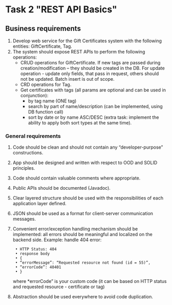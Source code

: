 # Task 2 "REST API Basics"

## Business requirements
1. Develop web service for the Gift Certificates system with the following entities: GiftCertificate, Tag.
2. The system should expose REST APIs to perform the following operations:
    - CRUD operations for GiftCertificate. If new tags are passed during creation/modification – they should be created in the DB. For update operation - update only fields, that pass in request, others should not be updated. Batch insert is out of scope.
    - CRD operations for Tag.
    - Get certificates with tags (all params are optional and can be used in conjunction):
        - by tag name (ONE tag)
        - search by part of name/description (can be implemented, using DB function call)
        - sort by date or by name ASC/DESC (extra task: implement the ability to apply both sort types at the same time).
### General requirements

1. Code should be clean and should not contain any “developer-purpose” constructions.  
2. App should be designed and written with respect to OOD and SOLID principles. 
3. Code should contain valuable comments where appropriate. 
4. Public APIs should be documented (Javadoc). 
5. Clear layered structure should be used with the responsibilities of each application layer defined.  
6. JSON should be used as a format for client-server communication messages.  
7. Convenient error/exception handling mechanism should be implemented: all errors should be meaningful and localized on the backend side. Example: handle 404 error: 

        • HTTP Status: 404
        • response body    
        • {
        • “errorMessage”: “Requested resource not found (id = 55)”,
        • “errorCode”: 40401
        • }
         
    where *errorCode” is your custom code (it can be based on HTTP status and requested resource - certificate or tag) 
8. Abstraction should be used everywhere to avoid code duplication. 
